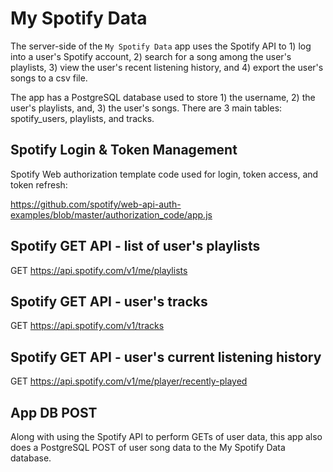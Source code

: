 # My Spotify Data

The server-side of the `My Spotify Data` app uses the Spotify API to 1) log into a user's Spotify account, 2) search for a song among the user's playlists, 3) view the user's recent listening history, and 4) export the user's songs to a csv file.

The app has a PostgreSQL database used to store 1) the username, 2) the user's playlists, and, 3) the user's songs. There are 3 main tables: spotify_users, playlists, and tracks.

## Spotify Login & Token Management

Spotify Web authorization template code used for login, token access, and token refresh:

https://github.com/spotify/web-api-auth-examples/blob/master/authorization_code/app.js

## Spotify GET API - list of user's playlists

GET https://api.spotify.com/v1/me/playlists

## Spotify GET API - user's tracks

GET https://api.spotify.com/v1/tracks

## Spotify GET API - user's current listening history

GET https://api.spotify.com/v1/me/player/recently-played

## App DB POST

Along with using the Spotify API to perform GETs of user data, this app also does a PostgreSQL POST of user song data to the My Spotify Data database.
